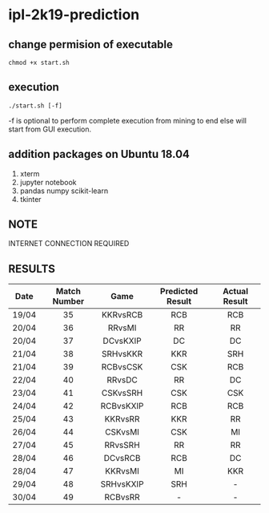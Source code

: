 # ipl-2k19-prediction

## change permision of executable

`chmod +x start.sh`

## execution

`./start.sh [-f]`

-f is optional to perform complete execution from mining to end else will start from GUI execution.

## addition packages on Ubuntu 18.04

1) xterm
2) jupyter notebook
3) pandas numpy scikit-learn
4) tkinter

## NOTE

INTERNET CONNECTION REQUIRED

## RESULTS
| Date | Match Number | Game | Predicted Result | Actual Result |
|:---:|:---:|:---:|:---:|:---:|
| 19/04 | 35 | KKRvsRCB | RCB | RCB |
| 20/04 | 36 | RRvsMI | RR | RR |
| 20/04 | 37 | DCvsKXIP | DC | DC |
| 21/04 | 38 | SRHvsKKR | KKR | SRH |
| 21/04 | 39 | RCBvsCSK | CSK | RCB |
| 22/04 | 40 | RRvsDC | RR | DC |
| 23/04 | 41 | CSKvsSRH | CSK | CSK |
| 24/04 | 42 | RCBvsKXIP | RCB | RCB |
| 25/04 | 43 | KKRvsRR | KKR | RR |
| 26/04 | 44 | CSKvsMI | CSK | MI |
| 27/04 | 45 | RRvsSRH | RR | RR |
| 28/04 | 46 | DCvsRCB | RCB | DC |
| 28/04 | 47 | KKRvsMI | MI | KKR |
| 29/04 | 48 | SRHvsKXIP | SRH | - |
| 30/04 | 49 | RCBvsRR | - | - |